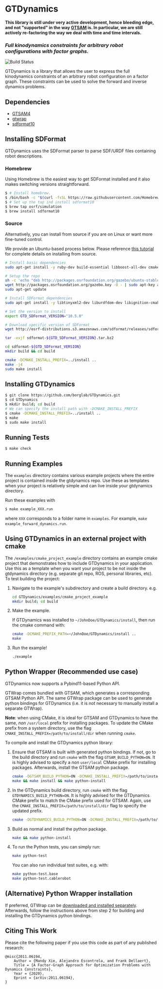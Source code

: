 # GTDynamics

**<span style=“color:red”>This library is still under very active development, hence bleeding edge, and not "supported" in the way [GTSAM](https://gtsam.org) is. In particular, we are still actively re-factoring the way we deal with time and time intervals.</span>**


### *Full kinodynamics constraints for arbitrary robot configurations with factor graphs.*

![Build Status](https://travis-ci.com/Alescontrela/GTDynamics.svg?token=V6isP7NT7qX4qsBuX1sY&branch=master)

GTDynamics is a library that allows the user to express the full kinodynamics constraints of an arbitrary robot configuration on a factor graph. These constraints can be used to solve the forward and inverse dynamics problems.

## Dependencies

* [GTSAM4](https://github.com/borglab/gtsam)
* [gtwrap](https://github.com/borglab/wrap)
* [sdformat10](https://github.com/osrf/sdformat)

## Installing SDFormat

GTDynamics uses the SDFormat parser to parse SDF/URDF files containing robot descriptions.

### Homebrew

Using Homebrew is the easiest way to get SDFormat installed and it also makes switching versions straightforward.

```sh
$ # Install homebrew.
$ /bin/bash -c "$(curl -fsSL https://raw.githubusercontent.com/Homebrew/install/HEAD/install.sh)"
$ # Set up the tap ind install sdformat10
$ brew tap osrf/simulation
$ brew install sdformat10
```

### Source

Alternatively, you can install from source if you are on Linux or want more fine-tuned control.

We provide an Ubuntu-based process below. Please reference [this tutorial](http://gazebosim.org/tutorials?tut=install_dependencies_from_source) for complete details on installing from source.


```sh
# Install basic dependencies
sudo apt-get install -y ruby-dev build-essential libboost-all-dev cmake pkg-config wget lsb-release

# Setup the repo
sh -c 'echo "deb http://packages.osrfoundation.org/gazebo/ubuntu-stable `lsb_release -cs` main" > /etc/apt/sources.list.d/gazebo-stable.list'
wget http://packages.osrfoundation.org/gazebo.key -O - | sudo apt-key add -
sudo apt-get update

# Install SDFormat dependencies
sudo apt-get install -y libtinyxml2-dev liburdfdom-dev libignition-cmake2-dev libignition-tools-dev libignition-math6-dev

# Set the version to install
export GTD_SDFormat_VERSION="10.5.0"

# Download specific version of SDFormat
wget http://osrf-distributions.s3.amazonaws.com/sdformat/releases/sdformat-${GTD_SDFormat_VERSION}.tar.bz2

tar -xvjf sdformat-${GTD_SDFormat_VERSION}.tar.bz2

cd sdformat-${GTD_SDFormat_VERSION}
mkdir build && cd build

cmake -DCMAKE_INSTALL_PREFIX=../install ..
make -j4
sudo make install
```

## Installing GTDynamics
```sh
$ git clone https://github.com/borglab/GTDynamics.git
$ cd GTDynamics
$ mkdir build; cd build
# We can specify the install path with -DCMAKE_INSTALL_PREFIX
$ cmake -DCMAKE_INSTALL_PREFIX=../install ..
$ make
$ sudo make install
```

## Running Tests

```sh
$ make check
```

## Running Examples
The `examples` directory contains various example projects where the entire project is contained inside the gtdynamics repo.  Use these as templates when your project is relatively simple and can live inside your gtdynamics directory.

Run these examples with
```sh
$ make example_XXX.run
```
where `XXX` corresponds to a folder name in `examples`.  For example, `make example_forward_dynamics.run`.

## Using GTDynamics in an external project with cmake
The `/examples/cmake_project_example` directory contains an example cmake project that demonstrates how to include GTDynamics in your application.  Use this as a template when you want your project to be not inside the gtdynamics directory (e.g. separate git repo, ROS, personal libraries, etc).  To test building the project:

1. Navigate to the example's subdirectory and create a build directory. e.g.
    ```sh
    cd GTDynamics/examples/cmake_project_example
    mkdir build; cd build
    ```

2. Make the example.

    If GTDynamics was installed to `~/JohnDoe/GTDynamics/install`, then run the cmake command with:

    ```sh
    cmake -DCMAKE_PREFIX_PATH=~/JohnDoe/GTDynamics/install ..
    make
    ```

3. Run the example!
    ```sh
    ./example
    ```

## Python Wrapper (Recommended use case)

GTDynamics now supports a Pybind11-based Python API.

GTWrap comes bundled with GTSAM, which generates a corresponding GTSAM Python API. The same GTWrap package can be used to generate python bindings for GTDynamics (i.e. it is not necessary to manually install a separate GTWrap).

**Note**: when using CMake, it is ideal for GTSAM and GTDynamics to have the same, *non* `/usr/local` prefix for installing packages. To update the CMake prefix from a system directory, use the flag `CMAKE_INSTALL_PREFIX=/path/to/install/dir` when running `cmake`.

To compile and install the GTDynamics python library:

1. Ensure that GTSAM is built with generated python bindings. If not, go to the build directory and run `cmake` with the flag `GTSAM_BUILD_PYTHON=ON`. It is highly advised to specify a *non* `user/local` CMake prefix for installing packages. Afterwards, install the GTSAM python package.

    ```sh
    cmake -DGTSAM_BUILD_PYTHON=ON -DCMAKE_INSTALL_PREFIX=/path/to/install/dir ..
    make && make install && make python-install
    ```

2. In the GTDynamics build directory, run `cmake` with the flag `GTDYNAMICS_BUILD_PYTHON=ON`. It is highly advised for the GTDynamics CMake prefix to match the CMake prefix used for GTSAM. Again, use the `CMAKE_INSTALL_PREFIX=/path/to/install/dir` flag to specify the updated prefix.

    ```sh
    cmake -DGTDYNAMICS_BUILD_PYTHON=ON -DCMAKE_INSTALL_PREFIX=/path/to/install/dir ..
    ```

3. Build as normal and install the python package.

    ```sh
    make && make python-install
    ```

4. To run the Python tests, you can simply run:

    ```sh
    make python-test
    ```

    You can also run individual test suites, e.g. with:

    ```sh
    make python-test.base
    make python-test.cablerobot
    ```

## (Alternative) Python Wrapper installation

If preferred, GTWrap can be [downloaded and installed separately](https://github.com/borglab/wrap). Afterwards, follow the instructions above from step 2 for building and installing the GTDynamics python bindings.

## Citing This Work

Please cite the following paper if you use this code as part of any published research:

```
@misc{2011.06194,
    Author = {Mandy Xie, Alejandro Escontrela, and Frank Dellaert},
    Title = {A Factor-Graph Approach for Optimization Problems with Dynamics Constraints},
    Year = {2020},
    Eprint = {arXiv:2011.06194},
}
```

